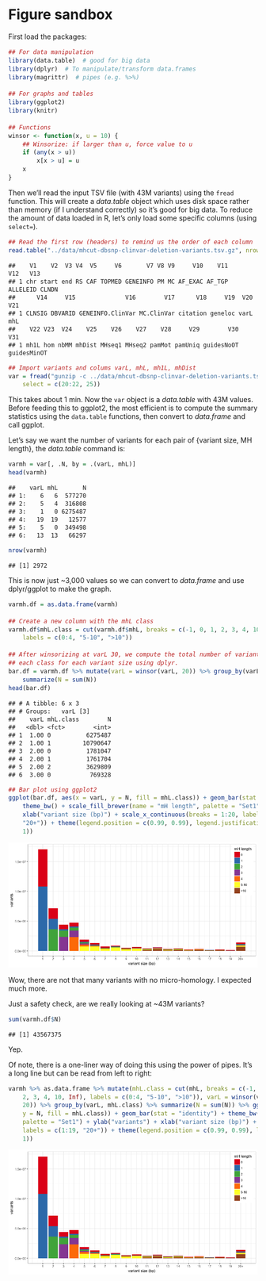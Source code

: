 Figure sandbox
==============

First load the packages:

``` r
## For data manipulation
library(data.table)  # good for big data
library(dplyr)  # To manipulate/transform data.frames
library(magrittr)  # pipes (e.g. %>%)

## For graphs and tables
library(ggplot2)
library(knitr)

## Functions
winsor <- function(x, u = 10) {
    ## Winsorize: if larger than u, force value to u
    if (any(x > u)) 
        x[x > u] = u
    x
}
```

Then we’ll read the input TSV file (with 43M variants) using the `fread`
function. This will create a *data.table* object which uses disk space
rather than memory (if I understand correctly) so it’s good for big
data. To reduce the amount of data loaded in R, let’s only load some
specific columns (using `select=`).

``` r
## Read the first row (headers) to remind us the order of each column
read.table("../data/mhcut-dbsnp-clinvar-deletion-variants.tsv.gz", nrows = 1)
```

    ##    V1    V2  V3 V4  V5     V6       V7 V8 V9     V10    V11      V12   V13
    ## 1 chr start end RS CAF TOPMED GENEINFO PM MC AF_EXAC AF_TGP ALLELEID CLNDN
    ##      V14     V15              V16        V17      V18     V19  V20 V21
    ## 1 CLNSIG DBVARID GENEINFO.ClinVar MC.ClinVar citation geneloc varL mhL
    ##    V22 V23  V24    V25    V26    V27    V28     V29        V30         V31
    ## 1 mh1L hom nbMM mhDist MHseq1 MHseq2 pamMot pamUniq guidesNoOT guidesMinOT

``` r
## Import variants and colums varL, mhL, mh1L, mhDist
var = fread("gunzip -c ../data/mhcut-dbsnp-clinvar-deletion-variants.tsv.gz", 
    select = c(20:22, 25))
```

This takes about 1 min. Now the `var` object is a *data.table* with 43M
values. Before feeding this to ggplot2, the most efficient is to compute
the summary statistics using the `data.table` functions, then convert to
*data.frame* and call ggplot.

Let’s say we want the number of variants for each pair of {variant size,
MH length}, the *data.table* command is:

``` r
varmh = var[, .N, by = .(varL, mhL)]
head(varmh)
```

    ##    varL mhL       N
    ## 1:    6   6  577270
    ## 2:    5   4  316808
    ## 3:    1   0 6275487
    ## 4:   19  19   12577
    ## 5:    5   0  349498
    ## 6:   13  13   66297

``` r
nrow(varmh)
```

    ## [1] 2972

This is now just ~3,000 values so we can convert to *data.frame* and use
dplyr/ggplot to make the graph.

``` r
varmh.df = as.data.frame(varmh)

## Create a new column with the mhL class
varmh.df$mhL.class = cut(varmh.df$mhL, breaks = c(-1, 0, 1, 2, 3, 4, 10, Inf), 
    labels = c(0:4, "5-10", ">10"))

## After winsorizing at varL 30, we compute the total number of variant in
## each class for each variant size using dplyr.
bar.df = varmh.df %>% mutate(varL = winsor(varL, 20)) %>% group_by(varL, mhL.class) %>% 
    summarize(N = sum(N))
head(bar.df)
```

    ## # A tibble: 6 x 3
    ## # Groups:   varL [3]
    ##    varL mhL.class        N
    ##   <dbl> <fct>        <int>
    ## 1  1.00 0          6275487
    ## 2  1.00 1         10790647
    ## 3  2.00 0          1781047
    ## 4  2.00 1          1761704
    ## 5  2.00 2          3629809
    ## 6  3.00 0           769328

``` r
## Bar plot using ggplot2
ggplot(bar.df, aes(x = varL, y = N, fill = mhL.class)) + geom_bar(stat = "identity") + 
    theme_bw() + scale_fill_brewer(name = "mH length", palette = "Set1") + ylab("variants") + 
    xlab("variant size (bp)") + scale_x_continuous(breaks = 1:20, labels = c(1:19, 
    "20+")) + theme(legend.position = c(0.99, 0.99), legend.justification = c(1, 
    1))
```

![](MHcut-Figures-dbSNPClinVar_files/figure-markdown_github/unnamed-chunk-4-1.png)

Wow, there are not that many variants with no micro-homology. I expected
much more.

Just a safety check, are we really looking at ~43M variants?

``` r
sum(varmh.df$N)
```

    ## [1] 43567375

Yep.

Of note, there is a one-liner way of doing this using the power of
pipes. It’s a long line but can be read from left to right:

``` r
varmh %>% as.data.frame %>% mutate(mhL.class = cut(mhL, breaks = c(-1, 0, 1, 
    2, 3, 4, 10, Inf), labels = c(0:4, "5-10", ">10")), varL = winsor(varL, 
    20)) %>% group_by(varL, mhL.class) %>% summarize(N = sum(N)) %>% ggplot(aes(x = varL, 
    y = N, fill = mhL.class)) + geom_bar(stat = "identity") + theme_bw() + scale_fill_brewer(name = "mH length", 
    palette = "Set1") + ylab("variants") + xlab("variant size (bp)") + scale_x_continuous(breaks = 1:20, 
    labels = c(1:19, "20+")) + theme(legend.position = c(0.99, 0.99), legend.justification = c(1, 
    1))
```

![](MHcut-Figures-dbSNPClinVar_files/figure-markdown_github/unnamed-chunk-6-1.png)
